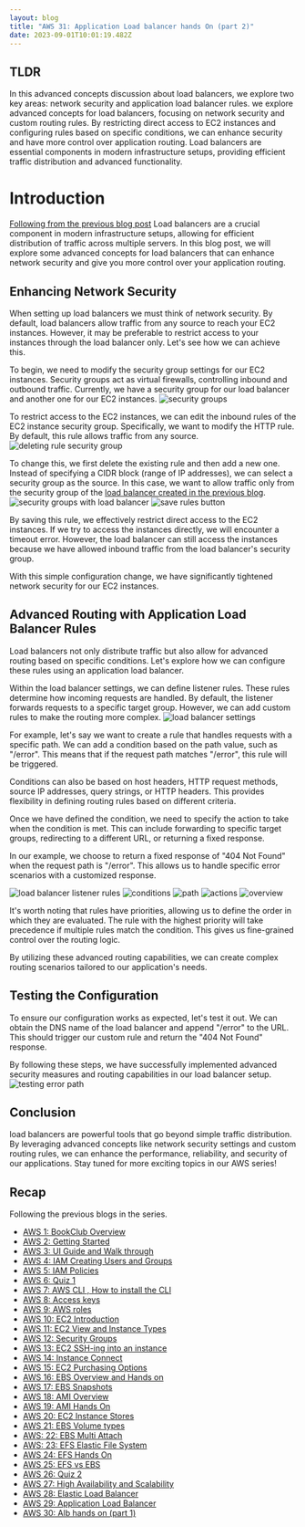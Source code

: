```yaml
---
layout: blog
title: "AWS 31: Application Load balancer hands On (part 2)"
date: 2023-09-01T10:01:19.482Z
---
```


## TLDR 
In this advanced concepts discussion about load balancers, we explore two key areas: network security and application load balancer rules.
we explore advanced concepts for load balancers, focusing on network security and custom routing rules. By restricting direct access to EC2 instances and configuring rules based on specific conditions, we can enhance security and have more control over application routing. Load balancers are essential components in modern infrastructure setups, providing efficient traffic distribution and advanced functionality.

# Introduction
[Following from the previous blog post](https://magicishaqblog.netlify.app/ApplicationLoadBalancer/2023-08-25-aws-30-alb-hands-on/)
Load balancers are a crucial component in modern infrastructure setups, allowing for efficient distribution of traffic across multiple servers. In this blog post, we will explore some advanced concepts for load balancers that can enhance network security and give you more control over your application routing.

## Enhancing Network Security

 When setting up load balancers we must think of network security. By default, load balancers allow traffic from any source to reach your EC2 instances. However, it may be preferable to restrict access to your instances through the load balancer only. Let's see how we can achieve this.

To begin, we need to modify the security group settings for our EC2 instances. Security groups act as virtual firewalls, controlling inbound and outbound traffic. Currently, we have a security group for our load balancer and another one for our EC2 instances. 
![security groups](/blog/src/images/31/31-1.png)

To restrict access to the EC2 instances, we can edit the inbound rules of the EC2 instance security group. Specifically, we want to modify the HTTP rule. By default, this rule allows traffic from any source.
![deleting rule security group](/blog/src/images/31/31-2.png)

To change this, we first delete the existing rule and then add a new one. Instead of specifying a CIDR block (range of IP addresses), we can select a security group as the source. In this case, we want to allow traffic only from the security group of the [load balancer created in the previous blog](https://magicishaqblog.netlify.app/ApplicationLoadBalancer/2023-08-25-aws-30-alb-hands-on/).
![security groups with load balancer](/blog/src/images/31/31-3.png)
![save rules button](/blog/src/images/31/31-4.png)

By saving this rule, we effectively restrict direct access to the EC2 instances. If we try to access the instances directly, we will encounter a timeout error. However, the load balancer can still access the instances because we have allowed inbound traffic from the load balancer's security group.

With this simple configuration change, we have significantly tightened network security for our EC2 instances.

## Advanced Routing with Application Load Balancer Rules

Load balancers not only distribute traffic but also allow for advanced routing based on specific conditions. Let's explore how we can configure these rules using an application load balancer.

Within the load balancer settings, we can define listener rules. These rules determine how incoming requests are handled. By default, the listener forwards requests to a specific target group. However, we can add custom rules to make the routing more complex.
![load balancer settings ](/blog/src/images/31/31-5.png)

For example, let's say we want to create a rule that handles requests with a specific path. We can add a condition based on the path value, such as "/error". This means that if the request path matches "/error", this rule will be triggered.


Conditions can also be based on host headers, HTTP request methods, source IP addresses, query strings, or HTTP headers. This provides flexibility in defining routing rules based on different criteria.

Once we have defined the condition, we need to specify the action to take when the condition is met. This can include forwarding to specific target groups, redirecting to a different URL, or returning a fixed response.

In our example, we choose to return a fixed response of "404 Not Found" when the request path is "/error". This allows us to handle specific error scenarios with a customized response.

![load balancer listener rules ](/blog/src/images/31/31-6.png)
![conditions ](/blog/src/images/31/31-7.png)
![path ](/blog/src/images/31/31-9.png)
![actions](/blog/src/images/31/31-8.png)
![overview](/blog/src/images/31/31-10.png)

It's worth noting that rules have priorities, allowing us to define the order in which they are evaluated. The rule with the highest priority will take precedence if multiple rules match the condition. This gives us fine-grained control over the routing logic.

By utilizing these advanced routing capabilities, we can create complex routing scenarios tailored to our application's needs.

## Testing the Configuration

To ensure our configuration works as expected, let's test it out. We can obtain the DNS name of the load balancer and append "/error" to the URL. This should trigger our custom rule and return the "404 Not Found" response.

By following these steps, we have successfully implemented advanced security measures and routing capabilities in our load balancer setup.
![testing error path](/blog/src/images/31/31-11.png)
## Conclusion

 load balancers are powerful tools that go beyond simple traffic distribution. By leveraging advanced concepts like network security settings and custom routing rules, we can enhance the performance, reliability, and security of our applications. Stay tuned for more exciting topics in our AWS series!



## Recap

Following the previous blogs in the series.

- [AWS 1: BookClub Overview](https://magicishaqblog.netlify.app/aws/)
- [AWS 2: Getting Started](https://magicishaqblog.netlify.app/2023-01-23-aws-2-getting-started/)
- [AWS 3: UI Guide and Walk through](https://magicishaqblog.netlify.app/2023-01-27-aws-3-UI-guide-and-walkthrough)
- [AWS 4: IAM Creating Users and Groups](https://magicishaqblog.netlify.app/2023-01-28-aws-4-IAM)
- [AWS 5: IAM Policies](https://magicishaqblog.netlify.app/2023-02-03-aws-5-IAM-polices)
- [AWS 6: Quiz 1 ](https://magicishaqblog.netlify.app/aws-quiz-one)
- [AWS 7: AWS CLI , How to install the CLI](https://magicishaqblog.netlify.app/2023-10-03-aws-7-cli)
- [AWS 8: Access keys](https://magicishaqblog.netlify.app/2023-10-03-aws-8-access-keys)
- [AWS 9: AWS roles](https://magicishaqblog.netlify.app/2023-02-17-aws-9-roles)
- [AWS 10: EC2 Introduction](https://magicishaqblog.netlify.app/2023-02-24-aws-10-EC2/)
- [AWS 11: EC2 View and Instance Types](https://magicishaqblog.netlify.app/2023-03-03-aws-11-EC2-View-and-instance-types)
- [AWS 12: Security Groups](https://magicishaqblog.netlify.app/2023-03-10-aws-12-security-groups)
- [AWS 13: EC2 SSH-ing into an instance](https://magicishaqblog.netlify.app/2023-03-17-aws-13-ssh)
- [AWS 14: Instance Connect](https://magicishaqblog.netlify.app/2023-03-24-aws-14-instance-connect)
- [AWS 15: EC2 Purchasing Options](https://magicishaqblog.netlify.app/2023-03-31-aws-15-EC2-purchasing-options)
- [AWS 16: EBS Overview and Hands on](https://magicishaqblog.netlify.app/2023-04-14-aws-16-EBS-Overview-and-Hands-On)
- [AWS 17: EBS Snapshots](https://magicishaqblog.netlify.app/2023-04-21-aws-17-ebs-snapshots)
- [AWS 18: AMI Overview](https://magicishaqblog.netlify.app/2023-04-28-aws-18-ami)
- [AWS 19: AMI Hands On](https://magicishaqblog.netlify.app/2023-06-02-aws-19-AMI-Hands-On)
- [AWS 20: EC2 Instance Stores](https://magicishaqblog.netlify.app/2023-06-09-aws-20-EC2-Instance-Store)
- [AWS 21: EBS Volume types](https://magicishaqblog.netlify.app/2023-06-16-aws-21-EBS-volume-types)
- [AWS: 22: EBS Multi Attach](https://magicishaqblog.netlify.app/2023-06-23-aws-22-EBS-Multi-Attach)
- [AWS: 23: EFS Elastic File System](https://magicishaqblog.netlify.app/2023-06-30-aws-23-EFS-Elastic-File-System)
- [AWS 24: EFS Hands On](https://magicishasblog.netlify.app/2023-07-07-aws-24-EFS-Hands-On)
- [AWS 25: EFS vs EBS](https://magicishasblog.netlify.app/2023-07-14-aws-25-EFS-vs-EBS)
- [AWS 26: Quiz 2](https://magicishaqblog.netlify.app/quiz-2/2023-07-21-aws-26-quiz-2/)
- [AWS 27: High Availability and Scalability ](https://magicishaqblog.netlify.app/section6/2023-07-28-high_availability_and_scalability/)
- [AWS 28: Elastic Load Balancer](https://magicishaqblog.netlify.app/ElasticLoadBalancing/2023-08-11-aws-28-elastic-load-balancing/)
- [AWS 29: Application Load Balancer](https://magicishaqblog.netlify.app/ApplicationLoadBalancer/2023-08-18-aws-29-applicaton-load-balancer/)
- [AWS 30: Alb hands on (part 1)](https://magicishaqblog.netlify.app/ApplicationLoadBalancer/2023-08-25-aws-30-alb-hands-on/)